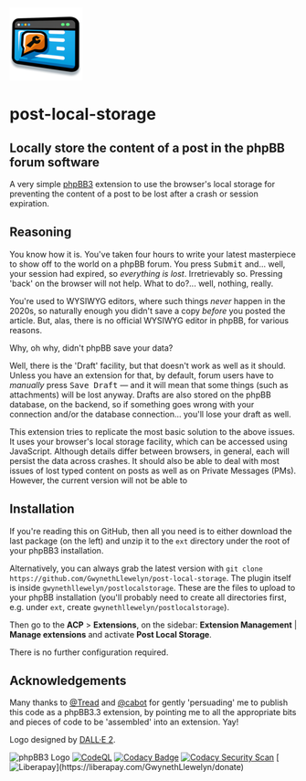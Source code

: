 ![Logo](graphics/post-local-storage-logo-smaller.png)
# post-local-storage
## Locally store the content of a post in the phpBB forum software 

A very simple [phpBB3](https://www.phpbb.com/) extension to use the browser's local storage for preventing the content of a post to be lost after a crash or session expiration.

## Reasoning

You know how it is. You've taken four hours to write your latest masterpiece to show off to the world on a phpBB forum. You press <kbd>Submit</kbd> and... well, your session had expired, so _everything is lost_. Irretrievably so. Pressing 'back' on the browser will not help. What to do?... well, nothing, really.

You're used to WYSIWYG editors, where such things _never_ happen in the 2020s, so naturally enough you didn't save a copy _before_ you posted the article. But, alas, there is no official WYSIWYG editor in phpBB, for various reasons.

Why, oh why, didn't phpBB save your data?

Well, there is the 'Draft' facility, but that doesn't work as well as it should. Unless you have an extension for that, by default, forum users have to _manually_ press <kbd>Save Draft</kbd> — and it will mean that some things (such as attachments) will be lost anyway. Drafts are also stored on the phpBB database, on the backend, so if something goes wrong with your connection and/or the database connection... you'll lose your draft as well.

This extension tries to replicate the most basic solution to the above issues. It uses your browser's local storage facility, which can be accessed using JavaScript. Although details differ between browsers, in general, each will persist the data across crashes. It should also be able to deal with most issues of lost typed content on posts as well as on Private Messages (PMs). However, the current version will not be able to 

## Installation

If you're reading this on GitHub, then all you need is to either download the last package (on the left) and unzip it to the `ext` directory under the root of your phpBB3 installation.

Alternatively, you can always grab the latest version with `git clone https://github.com/GwynethLlewelyn/post-local-storage`. The plugin itself is inside `gwynethllewelyn/postlocalstorage`. These are the files to upload to your phpBB installation (you'll probably need to create all directories first, e.g. under `ext`, create `gwynethllewelyn/postlocalstorage`).

Then go to the **ACP** > **Extensions**, on the sidebar: **Extension Management** | **Manage extensions** and activate **Post Local Storage**.

There is no further configuration required.

## Acknowledgements

Many thanks to
[@Tread](https://www.phpbb.com/community/memberlist.php?mode=viewprofile&u=1973496) and [@cabot](https://www.phpbb.com/community/memberlist.php?mode=viewprofile&u=1337922) for gently 'persuading' me to publish this code as a phpBB3.3 extension, by pointing me to all the appropriate bits and pieces of code to be 'assembled' into an extension. Yay!

Logo designed by [DALL·E 2](https://openai.com/product/dall-e-2).

![phpBB3 Logo](https://img.shields.io/badge/phpBB-3.3-blue) [![CodeQL](https://github.com/GwynethLlewelyn/post-local-storage/actions/workflows/codeql.yml/badge.svg)](https://github.com/GwynethLlewelyn/post-local-storage/actions/workflows/codeql.yml) [![Codacy Badge](https://app.codacy.com/project/badge/Grade/83a20d04433341baa65c78d29fc3410a)](https://www.codacy.com/gh/GwynethLlewelyn/post-local-storage/dashboard?utm_source=github.com&amp;utm_medium=referral&amp;utm_content=GwynethLlewelyn/post-local-storage&amp;utm_campaign=Badge_Grade) [![Codacy Security Scan](https://github.com/GwynethLlewelyn/post-local-storage/actions/workflows/codacy.yml/badge.svg)](https://github.com/GwynethLlewelyn/post-local-storage/actions/workflows/codacy.yml) [![Liberapay](https://img.shields.io/liberapay/receives/GwynethLlewelyn.svg?logo=liberapay")](https://liberapay.com/GwynethLlewelyn/donate)

